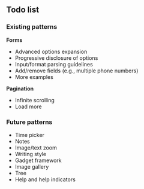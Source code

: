 ## Todo list


### Existing patterns
__Forms__
- Advanced options expansion
- Progressive disclosure of options
- Input/format parsing guidelines
- Add/remove fields (e.g., multiple phone numbers)
- More examples

__Pagination__
- Infinite scrolling
- Load more

### Future patterns
- Time picker
- Notes
- Image/text zoom
- Writing style
- Gadget framework
- Image gallery
- Tree
- Help and help indicators
